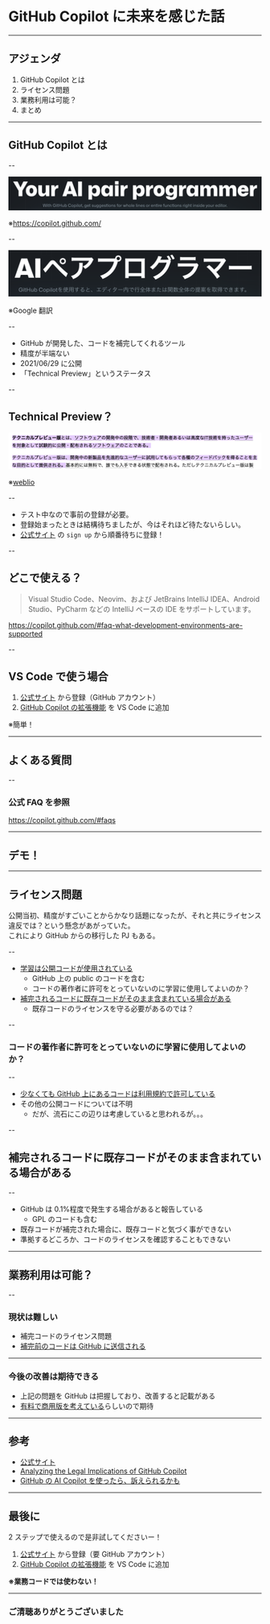 <style type="text/css">
  .reveal h1,
  .reveal h2,
  .reveal h3,
  .reveal h4,
  .reveal h5,
  .reveal h6 {
    text-transform: none;
  }
</style>

# GitHub Copilot に未来を感じた話

---

## アジェンダ

1. GitHub Copilot とは
2. ライセンス問題
3. 業務利用は可能？
4. まとめ

---

## GitHub Copilot とは

--

![Your AI pair programmer With GitHub Copilot, get suggestions for whole lines or entire functions right inside your editor.](2022-04-29-22-48-41.png)

※https://copilot.github.com/

--

![AIペアプログラマー GitHub Copilotを使用すると、エディター内で行全体または関数全体の提案を取得できます。](2022-04-30-22-00-25.png)

※Google 翻訳

--

- GitHub が開発した、コードを補完してくれるツール
- 精度が半端ない
- 2021/06/29 に公開
- 「Technical Preview」というステータス

--

## Technical Preview？

![テクニカルプレビュー版とは、ソフトウェアの開発中の段階で、技術者・開発者あるいは高度なIT技術を持ったユーザーを対象として試験的に公開・配布されるソフトウェアのことである。テクニカルプレビュー版は、開発中の新製品を先進的なユーザーに試用してもらって各種のフィードバックを得ることを主な目的として提供される。](2022-04-30-22-04-28.png)

※[weblio](https://www.weblio.jp/content/%E3%83%86%E3%82%AF%E3%83%8B%E3%82%AB%E3%83%AB%E3%83%97%E3%83%AC%E3%83%93%E3%83%A5%E3%83%BC%E7%89%88#:~:text=%E3%83%86%E3%82%AF%E3%83%8B%E3%82%AB%E3%83%AB%E3%83%97%E3%83%AC%E3%83%93%E3%83%A5%E3%83%BC%E7%89%88%E3%81%A8%E3%81%AF%E3%80%81%E3%82%BD%E3%83%95%E3%83%88%E3%82%A6%E3%82%A7%E3%82%A2%E3%81%AE%E9%96%8B%E7%99%BA%E4%B8%AD%E3%81%AE,%E3%81%A8%E3%81%97%E3%81%A6%E6%8F%90%E4%BE%9B%E3%81%95%E3%82%8C%E3%82%8B%E3%80%82)

--

- テスト中なので事前の登録が必要。
- 登録始まったときは結構待ちましたが、今はそれほど待たないらしい。
- [公式サイト](https://copilot.github.com/) の `sign up` から順番待ちに登録！

--

## どこで使える？

> Visual Studio Code、Neovim、および JetBrains IntelliJ IDEA、Android Studio、PyCharm などの IntelliJ ベースの IDE をサポートしています。

https://copilot.github.com/#faq-what-development-environments-are-supported

--

## VS Code で使う場合

1. [公式サイト](https://copilot.github.com/) から登録（GitHub アカウント）
2. [GitHub Copilot の拡張機能](https://marketplace.visualstudio.com/items?itemName=GitHub.copilot) を VS Code に追加

※簡単！

---

## よくある質問

--

### 公式 FAQ を参照

https://copilot.github.com/#faqs

---

## デモ！

---

## ライセンス問題

公開当初、精度がすごいことからかなり話題になったが、それと共にライセンス違反では？という懸念があがっていた。  
これにより GitHub からの移行した PJ もある。

--

- [学習は公開コードが使用されている](https://copilot.github.com/#faq-what-data-has-github-copilot-been-trained-on)
  - GitHub 上の public のコードを含む
  - コードの著作者に許可をとっていないのに学習に使用してよいのか？
- [補完されるコードに既存コードがそのまま含まれている場合がある](https://copilot.github.com/#faq-does-github-copilot-recite-code-from-the-training-set)
  - 既存コードのライセンスを守る必要があるのでは？

--

### コードの著作者に許可をとっていないのに学習に使用してよいのか？

--

- [少なくても GitHub 上にあるコードは利用規約で許可している](https://docs.github.com/ja/site-policy/github-terms/github-terms-of-service#g-intellectual-property-notice)
- その他の公開コードについては不明
  - だが、流石にこの辺りは考慮していると思われるが。。。

--

## 補完されるコードに既存コードがそのまま含まれている場合がある

--

- GitHub は 0.1%程度で発生する場合があると報告している
  - GPL のコードも含む
- 既存コードが補完された場合に、既存コードと気づく事ができない
- 準拠するどころか、コードのライセンスを確認することもできない

---

## 業務利用は可能？

--

### 現状は難しい

- 補完コードのライセンス問題
- [補完前のコードは GitHub に送信される](https://copilot.github.com/#faq-how-is-the-data-that-github-copilot-collects-used)

---

### 今後の改善は期待できる

- 上記の問題を GitHub は把握しており、改善すると記載がある
- [有料で商用版を考えている](https://copilot.github.com/#faq-will-there-be-a-paid-version)らしいので期待

---

## 参考

- [公式サイト](https://copilot.github.com/)
- [Analyzing the Legal Implications of GitHub Copilot](https://fossa.com/blog/analyzing-legal-implications-github-copilot/)
- [GitHub の AI Copilot を使ったら、訴えられるかも](https://ainow.ai/2021/09/03/257207/)

---

## 最後に

2 ステップで使えるので是非試してくださいー！

1. [公式サイト](https://copilot.github.com/) から登録（要 GitHub アカウント）
2. [GitHub Copilot の拡張機能](https://marketplace.visualstudio.com/items?itemName=GitHub.copilot) を VS Code に追加

**※業務コードでは使わない！**

---

### ご清聴ありがとうございました

